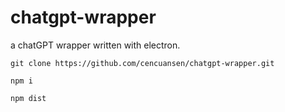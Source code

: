 # chatgpt-wrapper
a chatGPT wrapper written with electron.

```
git clone https://github.com/cencuansen/chatgpt-wrapper.git
```

```
npm i
```

```
npm dist
```
